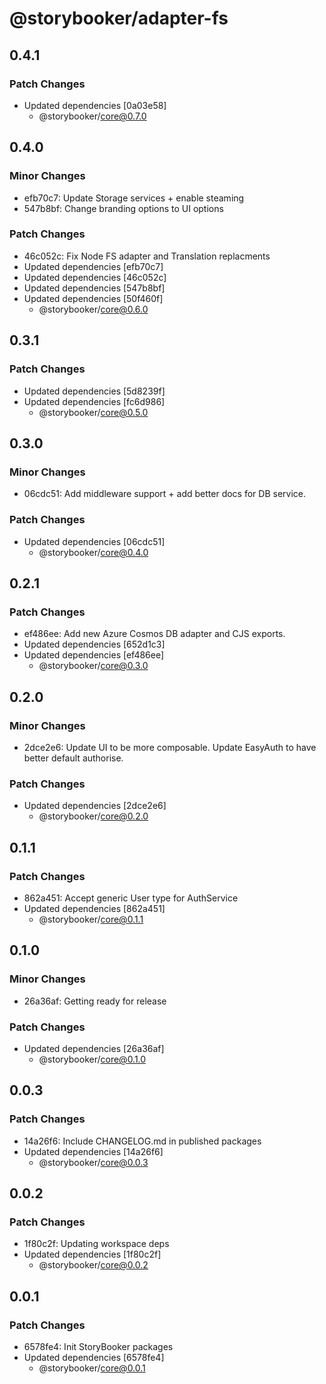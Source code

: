 # @storybooker/adapter-fs

## 0.4.1

### Patch Changes

- Updated dependencies [0a03e58]
  - @storybooker/core@0.7.0

## 0.4.0

### Minor Changes

- efb70c7: Update Storage services + enable steaming
- 547b8bf: Change branding options to UI options

### Patch Changes

- 46c052c: Fix Node FS adapter and Translation replacments
- Updated dependencies [efb70c7]
- Updated dependencies [46c052c]
- Updated dependencies [547b8bf]
- Updated dependencies [50f460f]
  - @storybooker/core@0.6.0

## 0.3.1

### Patch Changes

- Updated dependencies [5d8239f]
- Updated dependencies [fc6d986]
  - @storybooker/core@0.5.0

## 0.3.0

### Minor Changes

- 06cdc51: Add middleware support + add better docs for DB service.

### Patch Changes

- Updated dependencies [06cdc51]
  - @storybooker/core@0.4.0

## 0.2.1

### Patch Changes

- ef486ee: Add new Azure Cosmos DB adapter and CJS exports.
- Updated dependencies [652d1c3]
- Updated dependencies [ef486ee]
  - @storybooker/core@0.3.0

## 0.2.0

### Minor Changes

- 2dce2e6: Update UI to be more composable. Update EasyAuth to have better default authorise.

### Patch Changes

- Updated dependencies [2dce2e6]
  - @storybooker/core@0.2.0

## 0.1.1

### Patch Changes

- 862a451: Accept generic User type for AuthService
- Updated dependencies [862a451]
  - @storybooker/core@0.1.1

## 0.1.0

### Minor Changes

- 26a36af: Getting ready for release

### Patch Changes

- Updated dependencies [26a36af]
  - @storybooker/core@0.1.0

## 0.0.3

### Patch Changes

- 14a26f6: Include CHANGELOG.md in published packages
- Updated dependencies [14a26f6]
  - @storybooker/core@0.0.3

## 0.0.2

### Patch Changes

- 1f80c2f: Updating workspace deps
- Updated dependencies [1f80c2f]
  - @storybooker/core@0.0.2

## 0.0.1

### Patch Changes

- 6578fe4: Init StoryBooker packages
- Updated dependencies [6578fe4]
  - @storybooker/core@0.0.1
